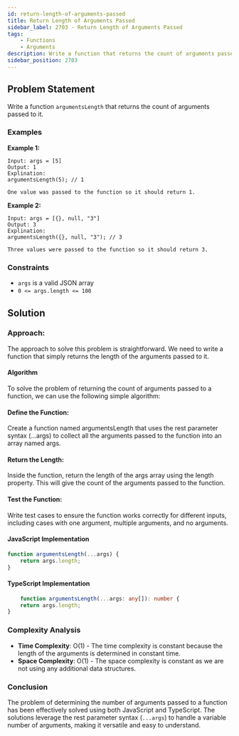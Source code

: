 ```yaml
---
id: return-length-of-arguments-passed
title: Return Length of Arguments Passed
sidebar_label: 2703 - Return Length of Arguments Passed
tags: 
    - Functions
    - Arguments
description: Write a function that returns the count of arguments passed to it.
sidebar_position: 2703
---
```


## Problem Statement
Write a function `argumentsLength` that returns the count of arguments passed to it.

### Examples

**Example 1:**

```
Input: args = [5]
Output: 1
Explination: 
argumentsLength(5); // 1

One value was passed to the function so it should return 1.
```

**Example 2:**

```
Input: args = [{}, null, "3"]
Output: 3
Explination:
argumentsLength({}, null, "3"); // 3

Three values were passed to the function so it should return 3.
```



### Constraints

- `args` is a valid JSON array
- `0 <= args.length <= 100`

## Solution

### Approach: 

The approach to solve this problem is straightforward. We need to write a function that simply returns the length of the arguments passed to it.

#### Algorithm

To solve the problem of returning the count of arguments passed to a function, we can use the following simple algorithm:

#### Define the Function:
Create a function named argumentsLength that uses the rest parameter syntax (...args) to collect all the arguments passed to the function into an array named args.

#### Return the Length:
Inside the function, return the length of the args array using the length property. This will give the count of the arguments passed to the function.

#### Test the Function:
Write test cases to ensure the function works correctly for different inputs, including cases with one argument, multiple arguments, and no arguments.

#### JavaScript Implementation

```javascript
function argumentsLength(...args) {
    return args.length;
}
```

#### TypeScript Implementation

```typescript
    function argumentsLength(...args: any[]): number {
    return args.length;
}
```

### Complexity Analysis

- **Time Complexity**: O(1) - The time complexity is constant because the length of the arguments is determined in constant time.
- **Space Complexity**: O(1) - The space complexity is constant as we are not using any additional data structures.

### Conclusion

The problem of determining the number of arguments passed to a function has been effectively solved using both JavaScript and TypeScript. The solutions leverage the rest parameter syntax (`...args`) to handle a variable number of arguments, making it versatile and easy to understand.

```
